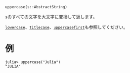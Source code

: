 ```
uppercase(s::AbstractString)
```

`s`のすべての文字を大文字に変換して返します。

[`lowercase`](@ref)、[`titlecase`](@ref)、[`uppercasefirst`](@ref)も参照してください。

# 例

```jldoctest
julia> uppercase("Julia")
"JULIA"
```
